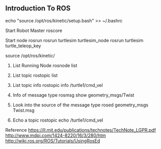 ## Introduction To ROS

echo "source /opt/ros/kinetic/setup.bash" >> ~/.bashrc

Start Robot Master
roscore

Start node
rosrun <package> <node>
rosrun turtlesim turtlesim_node
rosrun turtlesim turtle_teleop_key


source /opt/ros/kinetic/

1. List Running Node
rosnode list

2. List topic
rostopic list

3. List topic info
rostopic info /turtle1/cmd_vel

4. Info of message type
rosmsg show geometry_msgs/Twist

5. Look into the source of the message type
rosed geometry_msgs Twist.msg

6. Echo a topic
rostopic echo /turtle1/cmd_vel


Reference
https://ll.mit.edu/publications/technotes/TechNote_LGPR.pdf
http://www.mdpi.com/1424-8220/16/3/280/htm
http://wiki.ros.org/ROS/Tutorials/UsingRosEd